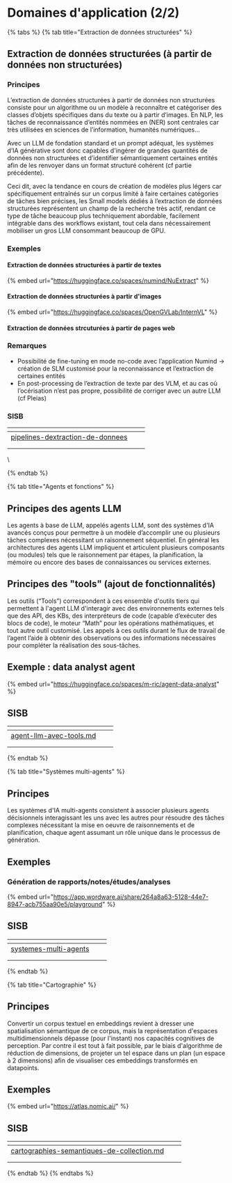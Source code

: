# Domaines d'application (2/2)

{% tabs %}
{% tab title="Extraction de données structurées" %}
## Extraction de données structurées (à partir de données non structurées)

### Principes

L’extraction de données structurées à partir de données non structurées consiste pour un algorithme ou un modèle à reconnaître et catégoriser des classes d’objets spécifiques dans du texte ou à partir d’images. En NLP, les tâches de reconnaissance d’entités nommées en (NER) sont centrales car très utilisées en sciences de l’information, humanités numériques…

Avec un LLM de fondation standard et un prompt adéquat, les systèmes d’IA générative sont donc capables d'ingérer de grandes quantités de données non structurées et d’identifier sémantiquement certaines entités afin de les renvoyer dans un format structuré cohérent (cf partie précédente).

Ceci dit, avec la tendance en cours de création de modèles plus légers car spécifiquement entraînés sur un corpus limité à faire certaines catégories de tâches bien précises, les Small models dédiés à l’extraction de données structurées représentent un champ de la recherche très actif, rendant ce type de tâche beaucoup plus techniquement abordable, facilement intégrable dans des workflows existant, tout cela dans nécessairement mobiliser un gros LLM consommant beaucoup de GPU.

### Exemples

#### Extraction de données structurées à partir de textes

{% embed url="https://huggingface.co/spaces/numind/NuExtract" %}

#### Extraction de données structurées à partir d'images

{% embed url="https://huggingface.co/spaces/OpenGVLab/InternVL" %}

#### Extraction de données strcuturées à partir de pages web

### Remarques

* Possibilité de fine-tuning en mode no-code avec l’application Numind -> création de SLM customisé pour la reconnaissance et l’extraction de certaines entités
* En post-processing de l’extraction de texte par des VLM, et au cas où l’océrisation n’est pas propre, possibilité de corriger avec un autre LLM (cf Pleias)

### SISB

<table data-view="cards"><thead><tr><th></th><th></th><th></th></tr></thead><tbody><tr><td><a data-mention href="../iii.-presentation-equipe-dir/ia-generatives-pistes-dimplementation-sisb/pipelines-dextraction-de-donnees/">pipelines-dextraction-de-donnees</a></td><td></td><td></td></tr><tr><td></td><td></td><td></td></tr><tr><td></td><td></td><td></td></tr></tbody></table>

\

{% endtab %}

{% tab title="Agents et fonctions" %}
## Principes des agents LLM

Les agents à base de LLM, appelés agents LLM, sont des systèmes d'IA avancés conçus pour permettre à un modèle d’accomplir une ou plusieurs tâches complexes nécessitant un raisonnement séquentiel. En général les architectures des agents LLM impliquent et articulent plusieurs composants (ou modules) tels que le raisonnement par étapes, la planification, la mémoire ou encore des bases de connaissances ou services externes.

## Principes des "tools" (ajout de fonctionnalités)

Les outils (“Tools”) correspondent à ces ensemble d'outils tiers qui permettent à l'agent LLM d'interagir avec des environnements externes tels que des API, des KBs, des interpréteurs de code (capable d’exécuter des blocs de code), le moteur “Math” pour les opérations mathématiques, et tout autre outil customisé. Les appels à ces outils durant le flux de travail de l’agent l’aide à obtenir des observations ou des informations nécessaires pour compléter la réalisation des sous-tâches.

## Exemple : data analyst agent

{% embed url="https://huggingface.co/spaces/m-ric/agent-data-analyst" %}

## SISB

<table data-view="cards"><thead><tr><th></th><th></th><th></th></tr></thead><tbody><tr><td><a data-mention href="../iii.-presentation-equipe-dir/ia-generatives-pistes-dimplementation-sisb/agent-llm-avec-tools.md">agent-llm-avec-tools.md</a></td><td></td><td></td></tr><tr><td></td><td></td><td></td></tr><tr><td></td><td></td><td></td></tr></tbody></table>
{% endtab %}

{% tab title="Systèmes multi-agents" %}
## Principes

Les systèmes d'IA multi-agents consistent à associer plusieurs agents décisionnels interagissant les uns avec les autres pour résoudre des tâches complexes nécessitant la mise en oeuvre de raisonnements et de planification, chaque agent assumant un rôle unique dans le processus de génération.

## Exemples

### Génération de rapports/notes/études/analyses

{% embed url="https://app.wordware.ai/share/264a8a63-5128-44e7-8947-acb755aa90e5/playground" %}

## SISB

<table data-view="cards"><thead><tr><th></th><th></th><th></th></tr></thead><tbody><tr><td><a data-mention href="../iii.-presentation-equipe-dir/ia-generatives-pistes-dimplementation-sisb/systemes-multi-agents/">systemes-multi-agents</a></td><td></td><td></td></tr><tr><td></td><td></td><td></td></tr><tr><td></td><td></td><td></td></tr></tbody></table>
{% endtab %}

{% tab title="Cartographie" %}
## Principes

Convertir un corpus textuel en embeddings revient à dresser une spatialisation sémantique de ce corpus, mais la représentation d'espaces multidimensionnels dépasse (pour l'instant) nos capacités cognitives de perception. Par contre il est tout à fait possible, par le biais d'algorithme de réduction de dimensions, de projeter un tel espace dans un plan (un espace à 2 dimensions) afin de visualiser ces embeddings transformés en datapoints.

## Exemples

{% embed url="https://atlas.nomic.ai/" %}

## SISB

<table data-view="cards"><thead><tr><th></th><th></th><th></th></tr></thead><tbody><tr><td><a data-mention href="../iii.-presentation-equipe-dir/ia-generatives-pistes-dimplementation-sisb/cartographies-semantiques-de-collection.md">cartographies-semantiques-de-collection.md</a></td><td></td><td></td></tr><tr><td></td><td></td><td></td></tr><tr><td></td><td></td><td></td></tr></tbody></table>
{% endtab %}
{% endtabs %}



